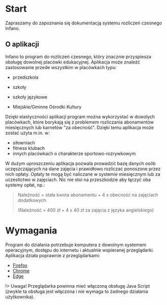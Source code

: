 # Start
Zapraszamy do zapoznania się dokumentacją systemu rozliczeń czesnego Infano. 

## O aplikacji

Infano to program do rozliczeń czesnego, który znacznie przyspiesza obsługę dowolnej placówki edukacyjnej. Aplikacja może znaleźć zastosowanie przede wszystkim w placówkach typu:

* przedszkola

* szkoły

* szkoły językowe

* Miejskie/Gminne Ośrodki Kultury

  

Dzięki elastyczności aplikacji program można wykorzystać w dowolych placówkach, które borykają się z problemem rozliczania abonamentów miesięcznych lub karnetów "za obecność". Dzięki temu aplikacja może zostać użyta m.in. w:

- siłowniach
- fitness klubach
- innych placówkach o charakterze sportowo-rozrywkowym


W dużym uproszczeniu aplikacja pozwala prowadzić bazę danych osób uczęszczających na dane zajęcia i prawidłowo rozliczać ponoszone przez nich opłaty. Opłaty te mogą być naliczane w systemie miesięcznym lub za uczestictwo w zajęciach. Nic nie stoi na przeszkodzie aby łączyć oba systemy opłat, np.:

> Należność = stała kwota abonamentu + 4 x obecność na zajęciach dodatkowych
>
> (Należność = 400 zł + 4 x 40 zł za zajęcia z języka angielskiego)

# Wymagania

Program do działania potrzebuje komputera z dowolnym systemem operacyjnym, dostępu do internetu i aktualnie wspieranej przeglądarki. Aplikacja działa poprawnie z przeglądarkami:

- [Firefox](https://firefox.pl)
- [Chrome](https://www.google.com/intl/pl_pl/chrome/)
- [Edge](https://www.microsoft.com/pl-pl/edge)

!> Uwaga! Przeglądarka powinna mieć włączoną obsługę Java Script (zwykle ta obsługa jest włączona i nie wymaga to żadnego działania użytkownika).


